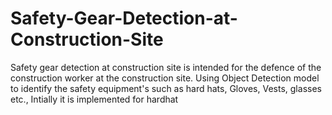 # Safety-Gear-Detection-at-Construction-Site
Safety gear detection at construction site is intended for the defence of the construction worker at the construction site.
Using Object Detection model to identify the safety equipment's such as hard hats, Gloves, Vests, glasses etc., 
Intially it is implemented for hardhat
